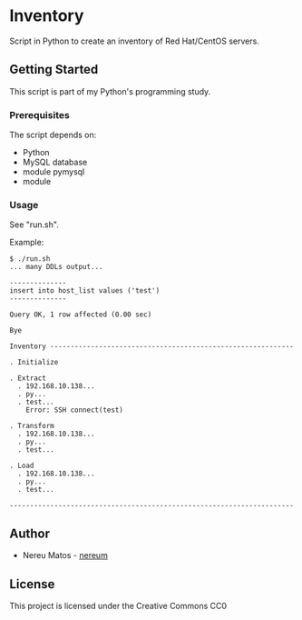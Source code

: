 # Inventory

Script in Python to create an inventory of Red Hat/CentOS servers.

## Getting Started

This script is part of my Python's programming study. 

### Prerequisites

The script depends on:

 * Python
 * MySQL database
 * module pymysql
 * module

### Usage

See "run.sh".

Example:
``` shell
$ ./run.sh
... many DDLs output...

--------------
insert into host_list values ('test')
--------------

Query OK, 1 row affected (0.00 sec)

Bye

Inventory ------------------------------------------------------------

. Initialize

. Extract
  . 192.168.10.138...
  . py...
  . test...
    Error: SSH connect(test)

. Transform
  . 192.168.10.138...
  . py...
  . test...

. Load
  . 192.168.10.138...
  . py...
  . test...

----------------------------------------------------------------------

``` 

## Author

* Nereu Matos - [nereum](https://github.com/nereum/)

## License

This project is licensed under the Creative Commons CC0
